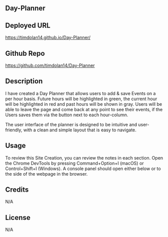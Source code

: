 ## Day-Planner

## Deployed URL

https://timdolan14.github.io/Day-Planner/

## Github Repo

https://github.com/timdolan14/Day-Planner

## Description

I have created a Day Planner that allows users to add & save Events on a per hour basis. Future hours will be highlighted in green, the current hour will be highlighted in red and past hours will be shown in gray. Users will be able to leave the page and come back at any point to see their events, if the Users saves them via the button next to each hour-column. 

The user interface of the planner is designed to be intuitive and user-friendly, with a clean and simple layout that is easy to navigate. 

## Usage 

To review this Site Creation, you can review the notes in each section. Open the Chrome DevTools by pressing Command+Option+I (macOS) or Control+Shift+I (Windows). A console panel should open either below or to the side of the webpage in the browser.

## Credits

N/A

## License

N/A

